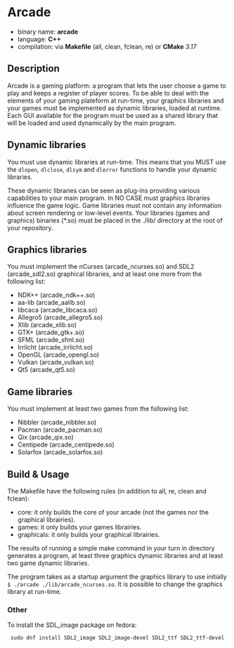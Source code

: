 # Arcade
* binary name: **arcade**
* language: **C++**
* compilation: via **Makefile** (all, clean, fclean, re) or **CMake** *3.17*

## Description
Arcade is a gaming platform: a program that lets the user choose a game to play and keeps a register of
player scores.
To be able to deal with the elements of your gaming plateform at run-time, your graphics libraries and your games
must be implemented as dynamic libraries, loaded at runtime.
Each GUI available for the program must be used as a shared
library that will be loaded and used dynamically by the main
program.

## Dynamic libraries
You must use dynamic libraries at run-time.
This means that you MUST use the ```dlopen```, ```dlclose```, ```dlsym``` and ```dlerror``` functions to handle your dynamic
libraries.

These dynamic libraries can be seen as plug-ins providing various capabilities to your main program.
In NO CASE must graphics libraries influence the game logic.
Game libraries must not contain any information about screen rendering or low-level events.
Your libraries (games and graphics) binaries (*.so) must be placed in the ./lib/ directory at the root of your
repository.

## Graphics libraries
You must implement the nCurses (arcade_ncurses.so) and SDL2 (arcade_sdl2.so) graphical libraries, and at
least one more from the following list:
* NDK++ (arcade_ndk++.so)
* aa-lib (arcade_aalib.so)
* libcaca (arcade_libcaca.so)
* Allegro5 (arcade_allegro5.so)
* Xlib (arcade_xlib.so)
* GTK+ (arcade_gtk+.so)
* SFML (arcade_sfml.so)
* Irrlicht (arcade_irrlicht.so)
* OpenGL (arcade_opengl.so)
* Vulkan (arcade_vulkan.so)
* Qt5 (arcade_qt5.so)

## Game libraries
You must implement at least two games from the following list:
* Nibbler (arcade_nibbler.so)
* Pacman (arcade_pacman.so)
* Qix (arcade_qix.so)
* Centipede (arcade_centipede.so)
* Solarfox (arcade_solarfox.so)

## Build & Usage

The Makefile have the following rules (in addition to all, re, clean and fclean):
* core: it only builds the core of your arcade (not the games nor the graphical librairies).
* games: it only builds your games librairies.
* graphicals: it only builds your graphical librairies.

The results of running a simple make command in your turn in directory generates a program, at least
three graphics dynamic libraries and at least two game dynamic libraries.

The program takes as a startup argument the graphics library to use initially ```$ ./arcade ./lib/arcade_ncurses.so```.
It is possible to change the graphics library at run-time.

### Other
To install the SDL_image package on fedora:

     sudo dnf install SDL2_image SDL2_image-devel SDL2_ttf SDL2_ttf-devel

